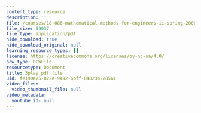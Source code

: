 ```yaml
---
content_type: resource
description: ''
file: /courses/18-086-mathematical-methods-for-engineers-ii-spring-2006/fe190e75822e94926bff840234228561_zha1744fTRs.pdf
file_size: 59037
file_type: application/pdf
hide_download: true
hide_download_original: null
learning_resource_types: []
license: https://creativecommons.org/licenses/by-nc-sa/4.0/
ocw_type: OCWFile
resourcetype: Document
title: 3play pdf file
uid: fe190e75-822e-9492-6bff-840234228561
video_files:
  video_thumbnail_file: null
video_metadata:
  youtube_id: null
---
```

